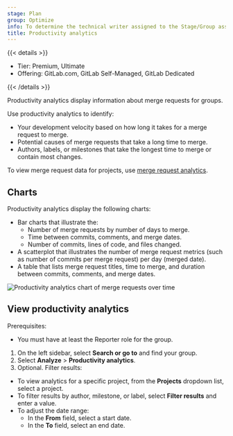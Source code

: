 ```yaml
---
stage: Plan
group: Optimize
info: To determine the technical writer assigned to the Stage/Group associated with this page, see https://handbook.gitlab.com/handbook/product/ux/technical-writing/#assignments
title: Productivity analytics
---
```


{{< details >}}

- Tier: Premium, Ultimate
- Offering: GitLab.com, GitLab Self-Managed, GitLab Dedicated

{{< /details >}}

Productivity analytics display information about merge requests for groups.

Use productivity analytics to identify:

- Your development velocity based on how long it takes for a merge request to merge.
- Potential causes of merge requests that take a long time to merge.
- Authors, labels, or milestones that take the longest time to merge or contain most changes.

To view merge request data for projects, use [merge request analytics](merge_request_analytics.md).

## Charts

Productivity analytics display the following charts:

- Bar charts that illustrate the:
  - Number of merge requests by number of days to merge.
  - Time between commits, comments, and merge dates.
  - Number of commits, lines of code, and files changed.
- A scatterplot that illustrates the number of merge request metrics (such as number of commits per merge request) per day (merged date).
- A table that lists merge request titles, time to merge, and duration between commits, comments, and merge dates.

![Productivity analytics chart of merge requests over time](img/productivity_analytics_mrs_v17_9.png)

## View productivity analytics

Prerequisites:

- You must have at least the Reporter role for the group.

1. On the left sidebar, select **Search or go to** and find your group.
1. Select **Analyze** > **Productivity analytics**.
1. Optional. Filter results:

- To view analytics for a specific project, from the **Projects** dropdown list, select a project.
- To filter results by author, milestone, or label, select **Filter results** and enter a value.
- To adjust the date range:
  - In the **From** field, select a start date.
  - In the **To** field, select an end date.
